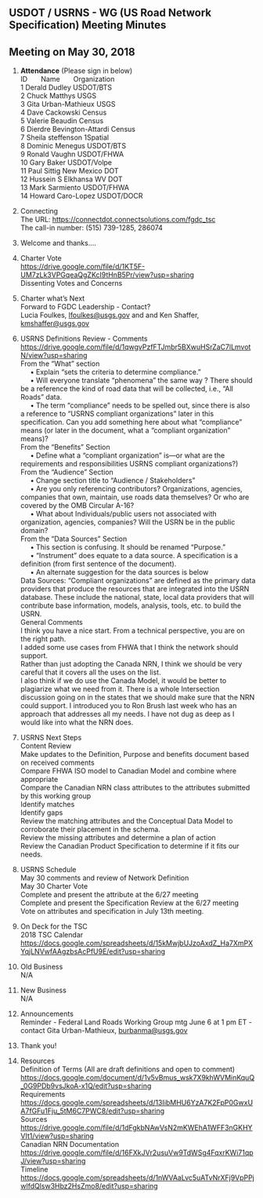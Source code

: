 
## USDOT / USRNS - WG (US Road Network Specification) Meeting Minutes   
## Meeting on May 30, 2018  

1. **Attendance** (Please sign in below)    
ID &nbsp; &nbsp; &nbsp; Name &nbsp; &nbsp; &nbsp; Organization        
1  Derald Dudley   USDOT/BTS	  
2  Chuck Matthys   USGS  
3  Gita Urban-Mathieux   USGS   
4  Dave Cackowski   Census  
5  Valerie Beaudin   Census  
6  Dierdre Bevington-Attardi  Census  
7  Sheila steffenson   1Spatial  
8  Dominic Menegus   USDOT/BTS  
9  Ronald Vaughn   USDOT/FHWA  
10  Gary Baker USDOT/Volpe  
11  Paul Sittig   New Mexico DOT  
12  Hussein S Elkhansa  WV DOT  
13  Mark Sarmiento  USDOT/FHWA    
14  Howard Caro-Lopez   USDOT/DOCR   

2. Connecting  
The URL: https://connectdot.connectsolutions.com/fgdc_tsc  
The call-in number: (515) 739-1285, 286074  

3. Welcome and thanks....  

4. Charter Vote  
	https://drive.google.com/file/d/1KT5F-UM7zLk3VPGqeaQgZKcI9tHnB5Pr/view?usp=sharing  
Dissenting Votes and Concerns  

5. Charter what’s Next  
Forward to FGDC Leadership - Contact?  
Lucia Foulkes, lfoulkes@usgs.gov and  and Ken Shaffer, kmshaffer@usgs.gov  

6. USRNS Definitions Review - Comments  
https://drive.google.com/file/d/1qwgvPzfFTJmbr5BXwuHSrZaC7lLmvotN/view?usp=sharing  
From the “What” section  
&nbsp; &nbsp; &nbsp;•	Explain “sets the criteria to determine compliance.”  
&nbsp; &nbsp; &nbsp;•	Will everyone translate “phenomena” the same way ? There should be a reference the kind of road data that will be collected, i.e., “All Roads” data.   
&nbsp; &nbsp; &nbsp;•	The term “compliance” needs to be spelled out, since there is also a reference to “USRNS compliant organizations” later in this specification. Can you add something here about what “compliance” means (or later in the document, what a “compliant organization” means)?  
From the “Benefits” Section  
&nbsp; &nbsp; &nbsp;•	Define what a “compliant organization” is—or what are the requirements and responsibilities USRNS compliant organizations?)   
From the “Audience” Section    
&nbsp; &nbsp; &nbsp;•	Change section title to “Audience / Stakeholders”  
&nbsp; &nbsp; &nbsp;•	Are you only referencing contributors? Organizations, agencies, companies that own, maintain, use roads data themselves? Or who are covered by the OMB Circular A-16?  
&nbsp; &nbsp; &nbsp;•	What about Individuals/public users not associated with organization, agencies, companies? Will the USRN be in the public domain?  
From the “Data Sources” Section  
&nbsp; &nbsp; &nbsp;•	This section is confusing. It should be renamed “Purpose.”   
&nbsp; &nbsp; &nbsp;•	“Instrument” does equate to a data source. A specification is a definition (from first sentence of the document).   
&nbsp; &nbsp; &nbsp;•	An alternate suggestion for the data sources is below  
Data Sources: “Compliant organizations” are defined as the primary data providers that produce the resources that are integrated into the USRN database. These include the national, state, local data providers that will contribute base information, models, analysis, tools, etc. to build the USRN.  
General Comments  
I think you have a nice start. From a technical perspective, you are on the right path.  
I added some use cases from FHWA that I think the network should support.  
Rather than just adopting the Canada NRN, I think we should be very careful that it covers all the uses on the list.  
I also think if we do use the Canada Model, it would be better to plagiarize what we need from it. There is a whole Intersection discussion going on in the states that we should make sure that the NRN could support. I introduced you to Ron Brush last week who has an approach that addresses all my needs. I have not dug as deep as I would like into what the NRN does.  

7. USRNS Next Steps  
Content Review  
Make updates to the Definition, Purpose and benefits document based on received comments  
Compare FHWA ISO model to Canadian Model and combine where appropriate  
Compare the Canadian NRN class attributes to the attributes submitted by this working group  
Identify matches  
Identify gaps  
Review the matching attributes and the Conceptual Data Model to corroborate their placement in the schema.  
Review the missing attributes and determine a plan of action  
Review the Canadian Product Specification to determine if it fits our needs.  

8. USRNS Schedule  
May 30 comments and review of Network Definition  
May 30 Charter Vote  
Complete and present the attribute at the 6/27 meeting  
Complete and present the Specification Review at the 6/27 meeting  
Vote on attributes and specification in July 13th meeting.  

9. On Deck for the TSC  
2018 TSC Calendar  
https://docs.google.com/spreadsheets/d/15kMwjbUJzoAxdZ_Ha7XmPXYqjLNVwfAAgzbsAcPfU9E/edit?usp=sharing  

10. Old Business  
N/A  

11. New Business  
N/A  

12. Announcements  
Reminder - Federal Land Roads Working Group mtg June 6 at 1 pm ET - contact Gita Urban-Mathieux, burbanma@usgs.gov  
	
13. Thank you!  

14. Resources  
Definition of Terms (All are draft definitions and open to comment)  
https://docs.google.com/document/d/1v5vBmus_wsk7X9khWVMinKquQ_0G9PDb9vsJkoA-x1Q/edit?usp=sharing  
Requirements  
https://docs.google.com/spreadsheets/d/13IibMHU6YzA7K2FpP0GwxUA7fGFu1Fju_5tM6C7PWC8/edit?usp=sharing  
Sources  
https://drive.google.com/file/d/1dFgkbNAwVsN2mKWEhA1WFF3nGKHYVIt1/view?usp=sharing  
Canadian NRN Documentation  
https://drive.google.com/file/d/16FXkJVr2usuVw9TdWSg4FqxrKWi71qpJ/view?usp=sharing  
Timeline  
https://docs.google.com/spreadsheets/d/1nWVAaLvc5uATvNrXFj9VpPPjwlfdQlsw3Hbz2HsZmo8/edit?usp=sharing  
